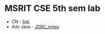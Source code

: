 # MSRIT CSE 5th sem lab

- CN - [link](./CN/)
- Adv Java - [JDBC_notes](./Advanced%20Java/CIE/CIE-1%2C2)
